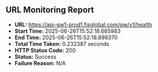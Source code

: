 ## URL Monitoring Report

- **URL:** https://api-gw1-prod1.fisglobal.com/gw/v1/health
- **Start Time:** 2025-06-26T15:52:18.665983
- **End Time:** 2025-06-26T15:52:18.898370
- **Total Time Taken:** 0.232387 seconds
- **HTTP Status Code:** 200
- **Status:** Success
- **Failure Reason:** N/A
